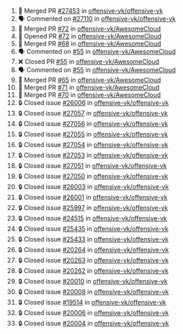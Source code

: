 <!--START_SECTION:activity-->
1. 🎉 Merged PR [#27453](https://github.com/offensive-vk/offensive-vk/pull/27453) in [offensive-vk/offensive-vk](https://github.com/offensive-vk/offensive-vk)
2. 🗣 Commented on [#27110](https://github.com/offensive-vk/offensive-vk/issues/27110#issuecomment-2450566388) in [offensive-vk/offensive-vk](https://github.com/offensive-vk/offensive-vk)
3. 🎉 Merged PR [#72](https://github.com/offensive-vk/AwesomeCloud/pull/72) in [offensive-vk/AwesomeCloud](https://github.com/offensive-vk/AwesomeCloud)
4. 💪 Opened PR [#72](https://github.com/offensive-vk/AwesomeCloud/pull/72) in [offensive-vk/AwesomeCloud](https://github.com/offensive-vk/AwesomeCloud)
5. 🎉 Merged PR [#68](https://github.com/offensive-vk/AwesomeCloud/pull/68) in [offensive-vk/AwesomeCloud](https://github.com/offensive-vk/AwesomeCloud)
6. 🗣 Commented on [#55](https://github.com/offensive-vk/AwesomeCloud/pull/55#issuecomment-2450113422) in [offensive-vk/AwesomeCloud](https://github.com/offensive-vk/AwesomeCloud)
7. ❌ Closed PR [#55](https://github.com/offensive-vk/AwesomeCloud/pull/55) in [offensive-vk/AwesomeCloud](https://github.com/offensive-vk/AwesomeCloud)
8. 🗣 Commented on [#55](https://github.com/offensive-vk/AwesomeCloud/pull/55#issuecomment-2450110864) in [offensive-vk/AwesomeCloud](https://github.com/offensive-vk/AwesomeCloud)
9. 🎉 Merged PR [#65](https://github.com/offensive-vk/AwesomeCloud/pull/65) in [offensive-vk/AwesomeCloud](https://github.com/offensive-vk/AwesomeCloud)
10. 🎉 Merged PR [#71](https://github.com/offensive-vk/AwesomeCloud/pull/71) in [offensive-vk/AwesomeCloud](https://github.com/offensive-vk/AwesomeCloud)
11. 🎉 Merged PR [#70](https://github.com/offensive-vk/AwesomeCloud/pull/70) in [offensive-vk/AwesomeCloud](https://github.com/offensive-vk/AwesomeCloud)
12. 🔒 Closed issue [#26006](https://github.com/offensive-vk/offensive-vk/issues/26006) in [offensive-vk/offensive-vk](https://github.com/offensive-vk/offensive-vk)
13. 🔒 Closed issue [#27057](https://github.com/offensive-vk/offensive-vk/issues/27057) in [offensive-vk/offensive-vk](https://github.com/offensive-vk/offensive-vk)
14. 🔒 Closed issue [#27056](https://github.com/offensive-vk/offensive-vk/issues/27056) in [offensive-vk/offensive-vk](https://github.com/offensive-vk/offensive-vk)
15. 🔒 Closed issue [#27055](https://github.com/offensive-vk/offensive-vk/issues/27055) in [offensive-vk/offensive-vk](https://github.com/offensive-vk/offensive-vk)
16. 🔒 Closed issue [#27054](https://github.com/offensive-vk/offensive-vk/issues/27054) in [offensive-vk/offensive-vk](https://github.com/offensive-vk/offensive-vk)
17. 🔒 Closed issue [#27053](https://github.com/offensive-vk/offensive-vk/issues/27053) in [offensive-vk/offensive-vk](https://github.com/offensive-vk/offensive-vk)
18. 🔒 Closed issue [#27051](https://github.com/offensive-vk/offensive-vk/issues/27051) in [offensive-vk/offensive-vk](https://github.com/offensive-vk/offensive-vk)
19. 🔒 Closed issue [#27050](https://github.com/offensive-vk/offensive-vk/issues/27050) in [offensive-vk/offensive-vk](https://github.com/offensive-vk/offensive-vk)
20. 🔒 Closed issue [#26003](https://github.com/offensive-vk/offensive-vk/issues/26003) in [offensive-vk/offensive-vk](https://github.com/offensive-vk/offensive-vk)
21. 🔒 Closed issue [#26001](https://github.com/offensive-vk/offensive-vk/issues/26001) in [offensive-vk/offensive-vk](https://github.com/offensive-vk/offensive-vk)
22. 🔒 Closed issue [#25997](https://github.com/offensive-vk/offensive-vk/issues/25997) in [offensive-vk/offensive-vk](https://github.com/offensive-vk/offensive-vk)
23. 🔒 Closed issue [#24515](https://github.com/offensive-vk/offensive-vk/issues/24515) in [offensive-vk/offensive-vk](https://github.com/offensive-vk/offensive-vk)
24. 🔒 Closed issue [#25435](https://github.com/offensive-vk/offensive-vk/issues/25435) in [offensive-vk/offensive-vk](https://github.com/offensive-vk/offensive-vk)
25. 🔒 Closed issue [#25433](https://github.com/offensive-vk/offensive-vk/issues/25433) in [offensive-vk/offensive-vk](https://github.com/offensive-vk/offensive-vk)
26. 🔒 Closed issue [#20264](https://github.com/offensive-vk/offensive-vk/issues/20264) in [offensive-vk/offensive-vk](https://github.com/offensive-vk/offensive-vk)
27. 🔒 Closed issue [#20263](https://github.com/offensive-vk/offensive-vk/issues/20263) in [offensive-vk/offensive-vk](https://github.com/offensive-vk/offensive-vk)
28. 🔒 Closed issue [#20262](https://github.com/offensive-vk/offensive-vk/issues/20262) in [offensive-vk/offensive-vk](https://github.com/offensive-vk/offensive-vk)
29. 🔒 Closed issue [#20010](https://github.com/offensive-vk/offensive-vk/issues/20010) in [offensive-vk/offensive-vk](https://github.com/offensive-vk/offensive-vk)
30. 🔒 Closed issue [#20008](https://github.com/offensive-vk/offensive-vk/issues/20008) in [offensive-vk/offensive-vk](https://github.com/offensive-vk/offensive-vk)
31. 🔒 Closed issue [#19514](https://github.com/offensive-vk/offensive-vk/issues/19514) in [offensive-vk/offensive-vk](https://github.com/offensive-vk/offensive-vk)
32. 🔒 Closed issue [#20006](https://github.com/offensive-vk/offensive-vk/issues/20006) in [offensive-vk/offensive-vk](https://github.com/offensive-vk/offensive-vk)
33. 🔒 Closed issue [#20004](https://github.com/offensive-vk/offensive-vk/issues/20004) in [offensive-vk/offensive-vk](https://github.com/offensive-vk/offensive-vk)
<!--END_SECTION:activity-->
